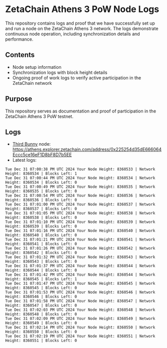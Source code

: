 # ZetaChain Athens 3 PoW Node Logs
This repository contains logs and proof that we have successfully set up and run a node on the ZetaChain Athens 3 network. The logs demonstrate continuous node operation, including synchronization details and performance.

## Contents
- Node setup information
- Synchronization logs with block height details
- Ongoing proof of work logs to verify active participation in the ZetaChain network

## Purpose
This repository serves as documentation and proof of participation in the ZetaChain Athens 3 PoW testnet.

## Logs

- [Third Bunny](https://thirdbunny.xyz/) node: https://athens.explorer.zetachain.com/address/0x225254d35dE666064Eccc5ce16eF1D8bF8D7b5EE
- Latest logs:
```
Tue Dec 31 07:00:38 PM UTC 2024 Your Node Height: 8360533 | Network Height: 8360534 | Blocks Left: 1
Tue Dec 31 07:00:44 PM UTC 2024 Your Node Height: 8360534 | Network Height: 8360534 | Blocks Left: 0
Tue Dec 31 07:00:49 PM UTC 2024 Your Node Height: 8360535 | Network Height: 8360535 | Blocks Left: 0
Tue Dec 31 07:00:54 PM UTC 2024 Your Node Height: 8360536 | Network Height: 8360536 | Blocks Left: 0
Tue Dec 31 07:01:00 PM UTC 2024 Your Node Height: 8360537 | Network Height: 8360537 | Blocks Left: 0
Tue Dec 31 07:01:05 PM UTC 2024 Your Node Height: 8360538 | Network Height: 8360538 | Blocks Left: 0
Tue Dec 31 07:01:10 PM UTC 2024 Your Node Height: 8360539 | Network Height: 8360539 | Blocks Left: 0
Tue Dec 31 07:01:16 PM UTC 2024 Your Node Height: 8360540 | Network Height: 8360540 | Blocks Left: 0
Tue Dec 31 07:01:21 PM UTC 2024 Your Node Height: 8360541 | Network Height: 8360541 | Blocks Left: 0
Tue Dec 31 07:01:26 PM UTC 2024 Your Node Height: 8360542 | Network Height: 8360542 | Blocks Left: 0
Tue Dec 31 07:01:32 PM UTC 2024 Your Node Height: 8360543 | Network Height: 8360543 | Blocks Left: 0
Tue Dec 31 07:01:37 PM UTC 2024 Your Node Height: 8360544 | Network Height: 8360544 | Blocks Left: 0
Tue Dec 31 07:01:42 PM UTC 2024 Your Node Height: 8360544 | Network Height: 8360545 | Blocks Left: 1
Tue Dec 31 07:01:47 PM UTC 2024 Your Node Height: 8360545 | Network Height: 8360545 | Blocks Left: 0
Tue Dec 31 07:01:53 PM UTC 2024 Your Node Height: 8360546 | Network Height: 8360546 | Blocks Left: 0
Tue Dec 31 07:01:58 PM UTC 2024 Your Node Height: 8360547 | Network Height: 8360547 | Blocks Left: 0
Tue Dec 31 07:02:03 PM UTC 2024 Your Node Height: 8360548 | Network Height: 8360548 | Blocks Left: 0
Tue Dec 31 07:02:09 PM UTC 2024 Your Node Height: 8360549 | Network Height: 8360549 | Blocks Left: 0
Tue Dec 31 07:02:14 PM UTC 2024 Your Node Height: 8360550 | Network Height: 8360550 | Blocks Left: 0
Tue Dec 31 07:02:19 PM UTC 2024 Your Node Height: 8360551 | Network Height: 8360551 | Blocks Left: 0
```

